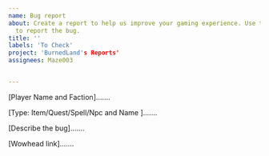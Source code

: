 ```yaml
---
name: Bug report
about: Create a report to help us improve your gaming experience. Use the form below
  to report the bug.
title: ''
labels: 'To Check'
project: 'BurnedLand's Reports'
assignees: Maze003


---
```


[Player Name and Faction].......

[Type: Item/Quest/Spell/Npc and Name ].......

[Describe the bug].......

[Wowhead link].......
